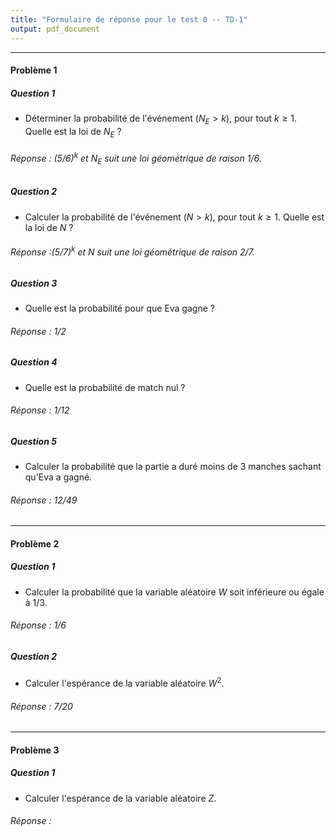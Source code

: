 ```yaml
---
title: "Formulaire de réponse pour le test 0 -- TD-1"
output: pdf_document
---
```


** **



#### Problème 1 



##### Question 1

* Déterminer la probabilité de l'événement $(N_E > k)$, pour tout $k \geq 1$. Quelle est la loi de $N_E$ ?

###### Réponse : $(5/6)^k$ et $N_E$ suit une loi géométrique de raison $1/6$.


##### Question 2

* Calculer la probabilité de l'événement $(N > k)$, pour tout $k \geq 1$. Quelle est la loi de $N$ ?

###### Réponse :$(5/7)^k$ et $N$ suit une loi géométrique de raison $2/7$.

##### Question 3

* Quelle est la probabilité pour que Eva gagne ? 

###### Réponse : $1/2$


##### Question 4

* Quelle est la probabilité de match nul ?


###### Réponse : $1/12$

##### Question 5

* Calculer la probabilité que la partie a duré moins de 3 manches sachant qu'Eva a gagné.


###### Réponse : $12/49$


** **

#### Problème 2


  
##### Question 1

*  Calculer la probabilité que la variable aléatoire $W$ soit inférieure ou égale à $1/3$.  

###### Réponse : $1/6$

  
##### Question 2

*  Calculer l'espérance de la variable aléatoire $W^2$.  

###### Réponse : $7/20$

** **

#### Problème 3 


##### Question 1

*  Calculer l'espérance de la variable aléatoire $Z$.  

###### Réponse : 
